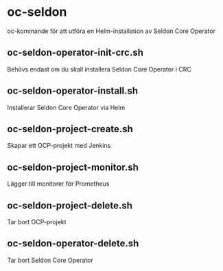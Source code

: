 # oc-seldon
oc-kommande för att utföra en Helm-installation av Seldon Core Operator


## oc-seldon-operator-init-crc.sh
Behövs endast om du skall installera Seldon Core Operator i CRC

## oc-seldon-operator-install.sh
Installerar Seldon Core Operator via Helm

## oc-seldon-project-create.sh
Skapar ett OCP-projekt med Jenkins

## oc-seldon-project-monitor.sh
Lägger till monitorer för Prometheus

## oc-seldon-project-delete.sh
Tar bort OCP-projekt

## oc-seldon-operator-delete.sh
Tar bort Seldon Core Operator